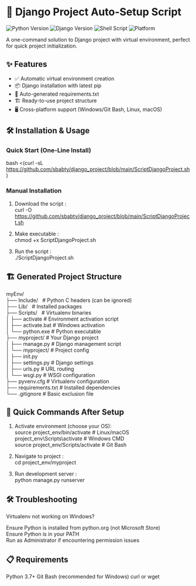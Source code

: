 # 🚀 Django Project Auto-Setup Script

![Python Version](https://img.shields.io/badge/python-3.7%2B-blue)
![Django Version](https://img.shields.io/badge/django-3.2%2B-green)
![Shell Script](https://img.shields.io/badge/shell_script-bash-purple)
![Platform](https://img.shields.io/badge/platform-windows%20%7C%20linux%20%7C%20macos-lightgrey)

A one-command solution to Django project with virtual environment, perfect for quick project initialization.

## ✨ Features

- ✅ Automatic virtual environment creation
- 📦 Django installation with latest pip
- 📝 Auto-generated requirements.txt
- 🏗️ Ready-to-use project structure
- 🖥️ Cross-platform support (Windows/Git Bash, Linux, macOS)

## 🛠️ Installation & Usage

### Quick Start (One-Line Install)

bash <(curl -sL https://github.com/sbabty/django_project/blob/main/ScriptDjangoProject.sh)

### Manual Installation
  1. Download the script :
    <br>curl -O https://github.com/sbabty/django_project/blob/main/ScriptDjangoProject.sh

  2. Make executable :
    <br>chmod +x ScriptDjangoProject.sh

  3. Run the script :
    <br>./ScriptDjangoProject.sh


## 🏗️ Generated Project Structure
myEnv/<br>
├── Include/ &nbsp;         # Python C headers (can be ignored)<br>
├── Lib/     &nbsp;        # Installed packages<br>
├── Scripts/ &nbsp;   # Virtualenv binaries<br>
│ ├── activate       # Environment activation script<br>
│ ├── activate.bat   # Windows activation<br>
│ └── python.exe     # Python executable<br>
├── myproject/       # Your Django project<br>
│ ├── manage.py      # Django management script<br>
│ └── myproject/     # Project config<br>
│ ├── init.py<br>
│ ├── settings.py    # Django settings<br>
│ ├── urls.py        # URL routing<br>
│ └── wsgi.py        # WSGI configuration<br>
├── pyvenv.cfg       # Virtualenv configuration<br>
├── requirements.txt # Installed dependencies<br>
└── .gitignore       # Basic exclusion file<br>

## 🚀 Quick Commands After Setup

  1. Activate environment (choose your OS):
     <br>source project_env/bin/activate         # Linux/macOS
     <br>project_env\Scripts\activate            # Windows CMD
     <br>source project_env/Scripts/activate     # Git Bash

  2. Navigate to project :
     <br>cd project_env/myproject

  3. Run development server :
     <br>python manage.py runserver

## 🛠️ Troubleshooting
Virtualenv not working on Windows?

Ensure Python is installed from python.org (not Microsoft Store)<br>
Ensure Python is in your PATH<br>
Run as Administrator if encountering permission issues

## 📋 Requirements
Python 3.7+
Git Bash (recommended for Windows)
curl or wget
